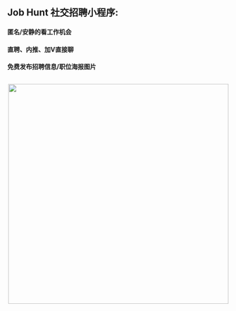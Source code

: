 ## Job Hunt 社交招聘小程序:

#### 匿名/安静的看工作机会     
#### 直聘、内推、加V直接聊
#### 免费发布招聘信息/职位海报图片
## 
###
<p align="center">
<img src="https://6a6f-job-hunt-bvzy1-1259590017.tcb.qcloud.la/adForGithub/jobhunt-javaguide.png" style="margin: 0 auto;width:500;height:auto"/>
</p>
